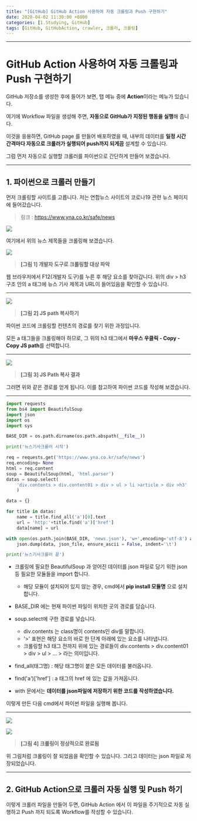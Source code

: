 ```yaml
---
title: "[GitHub] GitHub Action 사용하여 자동 크롤링과 Push 구현하기"
date: 2020-04-02 11:30:00 +0800
categories: [1.Studying, GitHub]
tags: [GitHub, GitHubAction, crawler, 크롤러, 크롤링]
---
```




------

# GitHub Action 사용하여 자동 크롤링과 Push 구현하기



GitHub 저장소를 생성한 후에 들어가 보면, 탭 메뉴 중에 **Action**이라는 메뉴가 있습니다.

여기에 Workflow 파일을 생성해 주면, **자동으로 GitHub가 지정된 행동을 실행**해 줍니다.

이것을 응용하면, GitHub page 를 만들어 배포하였을 때, 내부의 데이터를 **일정 시간 간격마다 자동으로 크롤러가 실행되어 push까지 되게끔** 설계할 수 있습니다.



그럼 먼저 자동으로 실행할 크롤러를 파이썬으로 간단하게 만들어 보겠습니다.

------



## **1. 파이썬으로 크롤러 만들기**

먼저 크롤링할 사이트를 고릅니다. 저는 연합뉴스 사이트의 코로나19 관련 뉴스 페이지에 들어갔습니다.

> 링크 : https://www.yna.co.kr/safe/news

![](https://i.imgur.com/aDxDqfr.png)

여기에서 위의 뉴스 제목들을 크롤링해 보겠습니다.

![](https://i.imgur.com/yh0TWwk.png)

> **[그림 1] 개발자 도구로 크롤링할 대상 파악**

웹 브라우저에서 F12(개발자 도구)를 누른 후 해당 요소를 찾아갑니다. 위의 div > h3 구조 안의 a 태그에 뉴스 기사 제목과 URL이 들어있음을 확인할 수 있습니다.

------

![](https://i.imgur.com/jlqZLPs.png)

> **[그림 2] JS path 복사하기**

파이썬 코드에 크롤링할 컨텐츠의 경로를 찾기 위한 과정입니다.

모든 a 태그들을 크롤링해야 하므로, 그 위의 h3 태그에서 **마우스 우클릭 - Copy - Copy JS path**를 선택합니다.

------

![](https://i.imgur.com/ruuChF2.png)

> **[그림 3] JS Path 복사 결과**

그러면 위와 같은 경로를 얻게 됩니다. 이를 참고하여 파이썬 코드를 작성해 보겠습니다.

------

```python
import requests
from bs4 import BeautifulSoup
import json
import os
import sys

BASE_DIR = os.path.dirname(os.path.abspath(__file__))

print('뉴스기사크롤러 시작')

req = requests.get('https://www.yna.co.kr/safe/news')
req.encoding= None
html = req.content
soup = BeautifulSoup(html, 'html.parser')
datas = soup.select(
    'div.contents > div.content01 > div > ul > li >article > div >h3'
    )

data = {}

for title in datas:   
    name = title.find_all('a')[0].text
    url = 'http:'+title.find('a')['href']
    data[name] = url

with open(os.path.join(BASE_DIR, 'news.json'), 'w+',encoding='utf-8') as json_file:
    json.dump(data, json_file, ensure_ascii = False, indent='\t')

print('뉴스기사크롤러 끝')
```

* 크롤링에 필요한 BeautifulSoup 과 얻어진 데이터를 json 파일로 담기 위한 json 등 필요한 모듈들을 import 합니다.
  * 해당 모듈이 설치되어 있지 않는 경우, cmd에서 **pip install 모듈명** 으로 설치합니다.
* BASE_DIR 에는 현재 파이썬 파일이 위치한 곳의 경로를 담습니다.
* soup.select에 구한 경로를 넣습니다.
  * div.contents 는 class명이 contents인 div를 말합니다.
  * '>' 표현은 해당 요소의 바로 한 단계 아래에 있는 요소를 나타냅니다.
  * 크롤링할 h3 태그 전까지 위에 있는 경로들이 div.contents > div.content01 > div > ul > ... > 라는 의미입니다.

* find_all(태그명) : 해당 태그명이 붙은 모든 데이터를 불러옵니다.
* find('a')['href'] : a 태그의 href 에 있는 값을 가져옵니다.
* with 문에서는 **데이터를 json파일에 저장하기 위한 코드를 작성하였습니다.**

이렇게 만든 다음 cmd에서 파이썬 파일을 실행해 봅니다.

------

![](https://i.imgur.com/qSSgtlr.png)

![](https://i.imgur.com/LODtx3Z.png)

> **[그림 4] 크롤링이 정상적으로 완료됨**

위 그림처럼 크롤링이 잘 되었음을 확인할 수 있습니다. 그리고 데이터는 json 파일로 저장되었습니다.

------

## 2. GitHub Action으로 크롤러 자동 실행 및 Push 하기

이렇게 크롤러 파일을 만들어 두면, GitHub Action 에서 이 파일을 주기적으로 자동 실행하고 Push 까지 되도록 Workflow를 작성할 수 있습니다.

